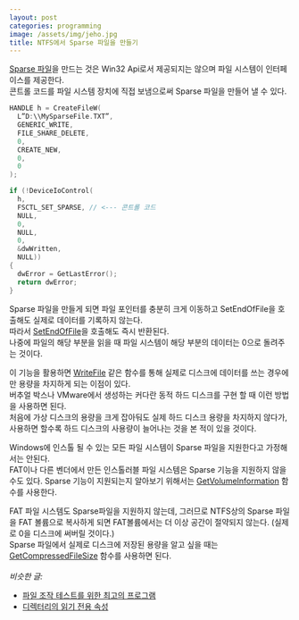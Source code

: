 ```yaml
---
layout: post
categories: programming
image: /assets/img/jeho.jpg
title: NTFS에서 Sparse 파일을 만들기
---
```


[Sparse 파일](https://docs.microsoft.com/en-us/windows/win32/fileio/sparse-files)을 만드는 것은 Win32 Api로서 제공되지는 않으며 파일 시스템이 인터페이스를 제공한다.  
콘트롤 코드를 파일 시스템 장치에 직접 보냄으로써 Sparse 파일을 만들어 낼 수 있다.

```c++
HANDLE h = CreateFileW(
  L”D:\\MySparseFile.TXT”,
  GENERIC_WRITE,
  FILE_SHARE_DELETE,
  0,
  CREATE_NEW,
  0,
  0
);

if (!DeviceIoControl(
  h,
  FSCTL_SET_SPARSE, // <--- 콘트롤 코드
  NULL,
  0,
  NULL,
  0,
  &dwWritten,
  NULL))
{
  dwError = GetLastError();
  return dwError;
}
```

Sparse 파일을 만들게 되면 파일 포인터를 충분히 크게 이동하고 SetEndOfFile을 호출해도 실제로 데이터를 기록하지 않는다.  
따라서 [SetEndOfFile](https://docs.microsoft.com/en-us/windows/win32/api/fileapi/nf-fileapi-setendoffile)을 호출해도 즉시 반환된다.  
나중에 파일의 해당 부분을 읽을 때 파일 시스템이 해당 부분의 데이터는 0으로 돌려주는 것이다.

이 기능을 활용하면 [WriteFile](https://docs.microsoft.com/en-us/windows/win32/api/fileapi/nf-fileapi-writefile) 같은 함수를 통해 실제로 디스크에 데이터를 쓰는 경우에만 용량을 차지하게 되는 이점이 있다.  
버추얼 박스나 VMware에서 생성하는 커다란 동적 하드 디스크를 구현 할 때 이런 방법을 사용하면 된다.  
처음에 가상 디스크의 용량을 크게 잡아둬도 실제 하드 디스크 용량을 차지하지 않다가, 사용하면 할수록 하드 디스크의 사용량이 늘어나는 것을 본 적이 있을 것이다.

Windows에 인스톨 될 수 있는 모든 파일 시스템이 Sparse 파일을 지원한다고 가정해서는 안된다.  
FAT이나 다른 벤더에서 만든 인스톨러블 파일 시스템은 Sparse 기능을 지원하지 않을 수도 있다.
Sparse 기능이 지원되는지 알아보기 위해서는 [GetVolumeInformation](https://docs.microsoft.com/en-us/windows/win32/api/fileapi/nf-fileapi-getvolumeinformationw) 함수를 사용한다.

FAT 파일 시스템도 Sparse파일을 지원하지 않는데, 그러므로 NTFS상의 Sparse 파일을 FAT 볼륨으로 복사하게 되면 FAT볼륨에서는 더 이상 공간이 절약되지 않는다. (실제로 0을 디스크에 써버릴 것이다.)  
Sparse 파일에서 실제로 디스크에 저장된 용량을 알고 싶을 때는 [GetCompressedFileSize](https://docs.microsoft.com/en-us/windows/win32/api/fileapi/nf-fileapi-getcompressedfilesizea) 함수를 사용하면 된다.
<br>
<br>
*비슷한 글:*
* [파일 조작 테스트를 위한 최고의 프로그램](/programming/2010/12/27/파일-조작-테스트를-위한-최고의-프로그램.html)
* [디렉터리의 읽기 전용 속성](/essay/2011/02/20/디렉터리의-읽기-전용-속성.html)